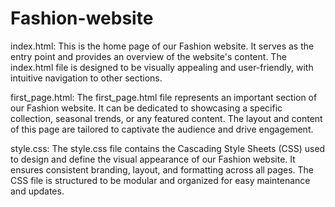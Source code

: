 # Fashion-website
index.html:
This is the home page of our Fashion website. It serves as the entry point and provides an overview of the website's content. The index.html file is designed to be visually appealing and user-friendly, with intuitive navigation to other sections.

first_page.html:
The first_page.html file represents an important section of our Fashion website. It can be dedicated to showcasing a specific collection, seasonal trends, or any featured content. The layout and content of this page are tailored to captivate the audience and drive engagement.

style.css:
The style.css file contains the Cascading Style Sheets (CSS) used to design and define the visual appearance of our Fashion website. It ensures consistent branding, layout, and formatting across all pages. The CSS file is structured to be modular and organized for easy maintenance and updates.
